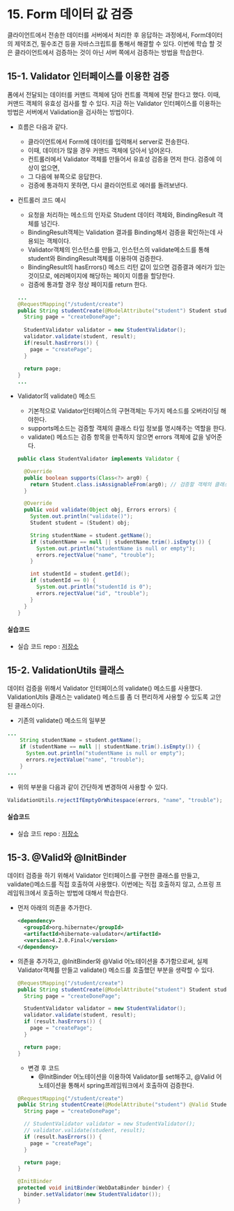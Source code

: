 # 15. Form 데이터 값 검증

클라이언트에서 전송한 데이터를 서버에서 처리한 후 응답하는 과정에서, Form데이터의 제약조건, 필수조건 등을 자바스크립트를 통해서 해결할 수 있다. 이번에 학습 할 것은 클라이언트에서 검증하는 것이 아닌 서버 쪽에서 검증하는 방법을 학습한다. 

## 15-1. Validator 인터페이스를 이용한 검증

폼에서 전달되는 데이터를 커맨드 객체에 담아 컨트롤 객체에 전달 한다고 했다. 이때, 커맨드 객체의 유효성 검사를 할 수 있다. 지금 하는 Validator 인터페이스를 이용하는 방법은 서버에서 Validation을 검사하는 방법이다.

* 흐름은 다음과 같다.

  * 클라이언트에서 Form에 데이터를 입력해서 server로 전송한다.
  * 이때, 데이터가 많을 경우 커맨드 객체에 담아서 넘어온다.
  * 컨트롤러에서 Validator 객체를 만들어서 유효성 검증을 먼저 한다. 검증에 이상이 없으면,
  * 그 다음에 뷰쪽으로 응답한다.
  * 검증에 통과하지 못하면, 다시 클라이언트로 에러를 돌려보낸다.

* 컨트롤러 코드 예시

  * 요청을 처리하는 메소드의 인자로 Student 데이터 객체와, BindingResult 객체를 넘긴다. 
  * BindingResult객체는 Validation 결과를 Binding해서 검증을 확인하는데 사용되는 객체이다.
  * Validator객체의 인스턴스를 만들고, 인스턴스의 validate메소드를 통해 student와 BindingResult객체를 이용하여 검증한다.
  * BindingResult의 hasErrors() 메소드 리턴 값이 있으면 검증결과 에러가 있는 것이므로, 에러페이지에 해당하는 페이지 이름을 할당한다.
  * 검증에 통과할 경우 정상 페이지를 return 한다.

  ```java
  ...
  @RequestMapping("/student/create")
  public String studentCreate(@ModelAttribute("student") Student student, BindingResult result) {
    String page = "createDonePage";
    
    StudentValidator validator = new StudentValidator();
    validator.validate(student, result);
    if(result.hasErrors()) {
      page = "createPage";
    }
    
    return page;
  }
  ...
  ```

* Validator의 validate() 메소드

  * 기본적으로 Validator인터페이스의 구현객체는 두가지 메소드를 오버라이딩 해야한다.
  * supports메소드는 검증할 객체의 클래스 타입 정보를 명시해주는 역할을 한다.
  * validate() 메소드는 검증 항목을 만족하지 않으면 errors 객체에 값을 넣어준다.

  ```java
  public class StudentValidator implements Validator {

    @Override
    public boolean supports(Class<?> arg0) {
      return Student.class.isAssignableFrom(arg0); // 검증할 객체의 클래스 타입 정보
    }

    @Override
    public void validate(Object obj, Errors errors) {
      System.out.println("validate()");
      Student student = (Student) obj;

      String studentName = student.getName();
      if (studentName == null || studentName.trim().isEmpty()) {
        System.out.println("studentName is null or empty");
        errors.rejectValue("name", "trouble");
      }

      int studentId = student.getId();
      if (studentId == 0) {
        System.out.println("studentId is 0");
        errors.rejectValue("id", "trouble");
      }
    }
  }
  ```

#### 실습코드

* 실습 코드 repo : [저장소](https://github.com/namjunemy/spring_for_junior_developer/tree/master/spring_15_1_ex1_springex)

  

## 15-2. ValidationUtils 클래스

데이터 검증을 위해서 Validator 인터페이스의 validate() 메소드를 사용했다. ValidationUtils 클래스는 validate() 메소드를 좀 더 편리하게 사용할 수 있도록 고안된 클래스이다.

* 기존의 validate() 메소드의 일부분

```java
...
    String studentName = student.getName();
    if (studentName == null || studentName.trim().isEmpty()) {
      System.out.println("studentName is null or empty");
      errors.rejectValue("name", "trouble");
    }
...
```

* 위의 부분을 다음과 같이 간단하게 변경하여 사용할 수 있다.

```java
ValidationUtils.rejectIfEmptyOrWhitespace(errors, "name", "trouble");
```

#### 실습코드

* 실습 코드 repo : [저장소](https://github.com/namjunemy/spring_for_junior_developer/tree/master/spring_15_2_ex1_springex)

  

## 15-3. @Valid와 @InitBinder

데이터 검증을 하기 위해서 Validator 인터페이스를 구현한 클래스를 만들고, validate()메소드를 직접 호출하여 사용했다. 이번에는 직접 호출하지 않고, 스프링 프레임워크에서 호출하는 방법에 대해서 학습한다.

* 먼저 아래의 의존을 추가한다.

  ```xml
  <dependency>
    <groupId>org.hibernate</groupId>
    <artifactId>hibernate-valudator</artifactId>
    <version>4.2.0.Final</version>
  </dependency>
  ```

* 의존을 추가하고, @InitBinder와 @Valid 어노테이션을 추가함으로써, 실제 Validator객체를 만들고 validate() 메소드를 호출했던 부분을 생략할 수 있다.

  ```java
  @RequestMapping("/student/create")
  public String studentCreate(@ModelAttribute("student") Student student, BindingResult result) {
    String page = "createDonePage";

    StudentValidator validator = new StudentValidator();
    validator.validate(student, result);
    if (result.hasErrors()) {
      page = "createPage";
    }

    return page;
  }
  ```

  * 변경 후 코드
    * @InitBinder 어노테이션을 이용하여 Validator를 set해주고, @Valid 어노테이션을 통해서 spring프레임워크에서 호출하여 검증한다.

  ```java
  @RequestMapping("/student/create")
  public String studentCreate(@ModelAttribute("student") @Valid Student student, BindingResult result) {
    String page = "createDonePage";

    // StudentValidator validator = new StudentValidator();
    // validator.validate(student, result);
    if (result.hasErrors()) {
      page = "createPage";
    }

    return page;
  }

  @InitBinder
  protected void initBinder(WebDataBinder binder) {
    binder.setValidator(new StudentValidator());
  }
  ```

  ​